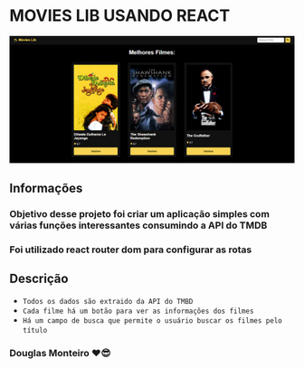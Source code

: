 # MOVIES LIB USANDO REACT

 <p align="center">
      <img src="src/assets/preview/home_preview.png">
 </p
 <hr/>
 
 
## Informações

### Objetivo desse projeto foi criar um aplicação simples com várias funções interessantes consumindo a API do TMDB

### Foi utilizado react router dom para configurar as rotas

## Descrição

- `Todos os dados são extraido da API do TMBD`
- `Cada filme há um botão para ver as informações dos filmes`
- `Há um campo de busca que permite o usuário buscar os filmes pelo título`

### Douglas Monteiro ❤😎
